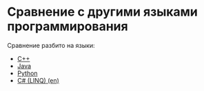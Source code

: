 # Сравнение с другими языками программирования

Сравнение разбито на языки:

* [C++](./cpp)
* [Java](./java)
* [Python](./python)
* [C# (LINQ) (en)](https://github.com/wilzbach/linq)

